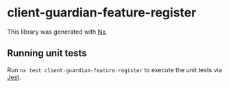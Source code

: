 # client-guardian-feature-register

This library was generated with [Nx](https://nx.dev).

## Running unit tests

Run `nx test client-guardian-feature-register` to execute the unit tests via [Jest](https://jestjs.io).
